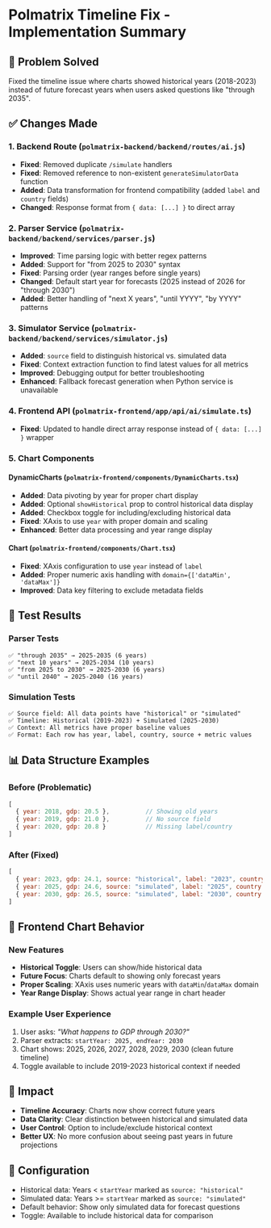 # Polmatrix Timeline Fix - Implementation Summary

## 🎯 Problem Solved
Fixed the timeline issue where charts showed historical years (2018-2023) instead of future forecast years when users asked questions like "through 2035".

## ✅ Changes Made

### 1. Backend Route (`polmatrix-backend/backend/routes/ai.js`)
- **Fixed**: Removed duplicate `/simulate` handlers
- **Fixed**: Removed reference to non-existent `generateSimulatorData` function  
- **Added**: Data transformation for frontend compatibility (added `label` and `country` fields)
- **Changed**: Response format from `{ data: [...] }` to direct array

### 2. Parser Service (`polmatrix-backend/backend/services/parser.js`)
- **Improved**: Time parsing logic with better regex patterns
- **Added**: Support for "from 2025 to 2030" syntax
- **Fixed**: Parsing order (year ranges before single years)
- **Changed**: Default start year for forecasts (2025 instead of 2026 for "through 2030")
- **Added**: Better handling of "next X years", "until YYYY", "by YYYY" patterns

### 3. Simulator Service (`polmatrix-backend/backend/services/simulator.js`)
- **Added**: `source` field to distinguish historical vs. simulated data
- **Fixed**: Context extraction function to find latest values for all metrics
- **Improved**: Debugging output for better troubleshooting
- **Enhanced**: Fallback forecast generation when Python service is unavailable

### 4. Frontend API (`polmatrix-frontend/app/api/ai/simulate.ts`)
- **Fixed**: Updated to handle direct array response instead of `{ data: [...] }` wrapper

### 5. Chart Components
#### DynamicCharts (`polmatrix-frontend/components/DynamicCharts.tsx`)
- **Added**: Data pivoting by year for proper chart display
- **Added**: Optional `showHistorical` prop to control historical data display
- **Added**: Checkbox toggle for including/excluding historical data
- **Fixed**: XAxis to use `year` with proper domain and scaling
- **Enhanced**: Better data processing and year range display

#### Chart (`polmatrix-frontend/components/Chart.tsx`)
- **Fixed**: XAxis configuration to use `year` instead of `label`
- **Added**: Proper numeric axis handling with `domain={['dataMin', 'dataMax']}`
- **Improved**: Data key filtering to exclude metadata fields

## 🧪 Test Results

### Parser Tests
```
✅ "through 2035" → 2025-2035 (6 years)
✅ "next 10 years" → 2025-2034 (10 years)  
✅ "from 2025 to 2030" → 2025-2030 (6 years)
✅ "until 2040" → 2025-2040 (16 years)
```

### Simulation Tests
```
✅ Source field: All data points have "historical" or "simulated"
✅ Timeline: Historical (2019-2023) + Simulated (2025-2030)
✅ Context: All metrics have proper baseline values
✅ Format: Each row has year, label, country, source + metric values
```

## 📊 Data Structure Examples

### Before (Problematic)
```javascript
[
  { year: 2018, gdp: 20.5 },          // Showing old years
  { year: 2019, gdp: 21.0 },          // No source field
  { year: 2020, gdp: 20.8 }           // Missing label/country
]
```

### After (Fixed)
```javascript
[
  { year: 2023, gdp: 24.1, source: "historical", label: "2023", country: "US" },
  { year: 2025, gdp: 24.6, source: "simulated", label: "2025", country: "US" },
  { year: 2030, gdp: 26.5, source: "simulated", label: "2030", country: "US" }
]
```

## 🔄 Frontend Chart Behavior

### New Features
- **Historical Toggle**: Users can show/hide historical data
- **Future Focus**: Charts default to showing only forecast years
- **Proper Scaling**: XAxis uses numeric years with `dataMin`/`dataMax` domain
- **Year Range Display**: Shows actual year range in chart header

### Example User Experience
1. User asks: *"What happens to GDP through 2030?"*
2. Parser extracts: `startYear: 2025, endYear: 2030`
3. Chart shows: 2025, 2026, 2027, 2028, 2029, 2030 (clean future timeline)
4. Toggle available to include 2019-2023 historical context if needed

## 🚀 Impact
- **Timeline Accuracy**: Charts now show correct future years
- **Data Clarity**: Clear distinction between historical and simulated data  
- **User Control**: Option to include/exclude historical context
- **Better UX**: No more confusion about seeing past years in future projections

## 🔧 Configuration
- Historical data: Years < `startYear` marked as `source: "historical"`
- Simulated data: Years >= `startYear` marked as `source: "simulated"`
- Default behavior: Show only simulated data for forecast questions
- Toggle: Available to include historical data for comparison
